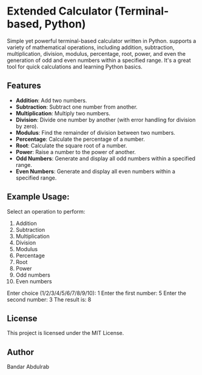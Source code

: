# Extended Calculator (Terminal-based, Python)
Simple yet powerful terminal-based calculator written in Python. supports a variety of mathematical operations, including addition, subtraction, multiplication, division, modulus, percentage, root, power, and even the generation of odd and even numbers within a specified range. It's a great tool for quick calculations and learning Python basics.

## Features

- **Addition**: Add two numbers.
- **Subtraction**: Subtract one number from another.
- **Multiplication**: Multiply two numbers.
- **Division**: Divide one number by another (with error handling for division by zero).
- **Modulus**: Find the remainder of division between two numbers.
- **Percentage**: Calculate the percentage of a number.
- **Root**: Calculate the square root of a number.
- **Power**: Raise a number to the power of another.
- **Odd Numbers**: Generate and display all odd numbers within a specified range.
- **Even Numbers**: Generate and display all even numbers within a specified range.


## Example Usage:
Select an operation to perform: 
1. Addition
2. Subtraction
3. Multiplication
4. Division
5. Modulus
6. Percentage
7. Root
8. Power
9. Odd numbers
10. Even numbers

Enter choice (1/2/3/4/5/6/7/8/9/10): 1
Enter the first number: 5
Enter the second number: 3
The result is: 8

## License
This project is licensed under the MIT License.

## Author
Bandar Abdulrab
